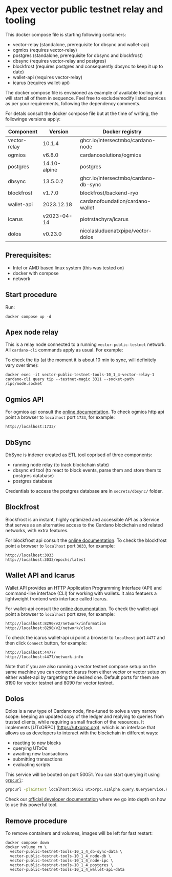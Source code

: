 # Apex vector public testnet relay and tooling

This docker compose file is starting following containers:

* vector-relay (standalone, prerequisite for dbsync and wallet-api)
* ogmios (requires vector-relay)
* postgres (standalone, prerequisite for dbsync and blockfrost)
* dbsync (requires vector-relay and postgres)
* blockfrost (requires postgres and consequently dbsync to keep it up to date)
* wallet-api (requires vector-relay)
* icarus (requires wallet-api)

The docker compose file is envisioned as example of available tooling and will start all of them in sequence.
Feel free to exclude/modify listed services as per your requirements, following the dependency comments.

For detals consult the docker compose file but at the time of writing, the followinge versions apply:

| Component    | Version      | Docker registry                      |
|--------------|--------------|--------------------------------------|
| vector-relay |       10.1.4 | ghcr.io/intersectmbo/cardano-node    |
| ogmios       |       v6.8.0 | cardanosolutions/ogmios              |
| postgres     | 14.10-alpine | postgres                             |
| dbsync       |     13.5.0.2 | ghcr.io/intersectmbo/cardano-db-sync |
| blockfrost   |       v1.7.0 | blockfrost/backend-ryo               |
| wallet-api   |   2023.12.18 | cardanofoundation/cardano-wallet     |
| icarus       |  v2023-04-14 | piotrstachyra/icarus                 |
| dolos        |      v0.23.0 | nicolasluduenatxpipe/vector-dolos    |


## Prerequisites:

* Intel or AMD based linux system (this was tested on)
* docker with compose
* network


## Start procedure

Run:

```
docker compose up -d
```


## Apex node relay

This is a relay node connected to a running `vector-public-testnet` network. All `cardano-cli` commands apply as usual. For example:

To check the tip (at the moment it is about 10 min to sync, will definitely vary over time):

```
docker exec -it vector-public-testnet-tools-10_1_4-vector-relay-1 cardano-cli query tip --testnet-magic 3311 --socket-path /ipc/node.socket
```


## Ogmios API

For ogmios api consult the [online documentation](https://ogmios.dev/api/v5.6/).
To check ogmios http api point a browser to `localhost` port `1733`, for example:

```
http://localhost:1733/
```


## DbSync

DbSync is indexer created as ETL tool coprised of three components:

* running node relay (to track blockchain state)
* dbsync etl tool (to react to block events, parse them and store them to postgres database)
* postgres database

Credentials to access the postgres database are in `secrets/dbsync/` folder.


## Blockfrost

Blockfrost is an instant, highly optimized and accessible API as a Service that serves as an alternative access
to the Cardano blockchain and related networks, with extra features.

For blockfrost api consult the [online documentation](https://docs.blockfrost.io/).
To check the blockfrost point a browser to `localhost` port `3033`, for example:

```
http://localhost:3033
http://localhost:3033/epochs/latest
```

## Wallet API and Icarus

Wallet API provides an HTTP Application Programming Interface (API) and command-line interface (CLI) for
working with wallets. It also featuers a lightweight frontend web interface called Icarus.

For wallet-api consult the [online documentation](https://cardano-foundation.github.io/cardano-wallet/api/edge/).
To check the wallet-api point a browser to `localhost` port `8290`, for example:

```
http://localhost:8290/v2/network/information
http://localhost:8290/v2/network/clock
```

To check the icarus wallet-api ui point a browser to `localhost` port `4477` and then click `Connect` button, for example:

```
http://localhost:4477/
http://localhost:4477/network-info
```

Note that if you are also running a vector testnet compose setup on the same machine you can connect icarus 
from either vector or vector setup on either wallet-api by targetting the desired one. Default ports for them are
8190 for vector testnet and 8090 for vector testnet.

## Dolos

Dolos is a new type of Cardano node, fine-tuned to solve a very narrow scope: keeping an updated copy of the ledger and
replying to queries from trusted clients, while requiring a small fraction of the resources. It implements [UTxORPC]
(https://utxorpc.org), which is an interface that allows us as developers to interact with the blockchain in different ways:
- reacting to new blocks
- querying UTxOs
- awaiting new transactions
- submitting transactions
- evaluating scripts

This service will be booted on port 50051. You can start querying it using [`grpcurl`](https://github.com/fullstorydev/grpcurl):
```sh
grpcurl -plaintext localhost:50051 utxorpc.v1alpha.query.QueryService.ReadParams | jq
```

Check our [official developer documentation](https://developers.apexfusion.org/documentation/l2-vector) where we go into depth on
how to use this powerful tool.



## Remove procedure

To remove containers and volumes, images will be left for fast restart:

```
docker compose down
docker volume rm \
  vector-public-testnet-tools-10_1_4_db-sync-data \
  vector-public-testnet-tools-10_1_4_node-db \
  vector-public-testnet-tools-10_1_4_node-ipc \
  vector-public-testnet-tools-10_1_4_postgres \
  vector-public-testnet-tools-10_1_4_wallet-api-data
```
